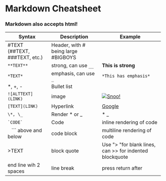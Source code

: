 

# **Markdown Cheatsheet**
### Markdown also accepts html!
|Syntax|Description|Example|
|----|----|----|
|#TEXT (##TEXT, ###TEXT, etc.)|Header, with # being large #BIGBOYS|
|`**TEXT**`|strong, can use `__`|**This is strong**|
|`*TEXT*`|emphasis, can use `_`|`*This has emphasis*`|
|*, +, -|Bullet list||* Item 1 <br /> * Item 2|
|`![ALTTEXT](LINK)`|image|[![Snoo!](https://pixeljoint.com/files/icons/full/newmario.gif)](https://pixeljoint.com/pixelart/13250.htm)|
|`[TEXT](LINK)`|Hyperlink|[Google](http://google.com)|
|`\*, \_`|Render * or _|\* \_|
|`` `CODE` ``|Code|inline rendering of code|
|``` ``` ``` above and below|code block|multiline rendering of code|
|>TEXT|block quote|Use ">  "for blank lines, can >> for indented blockquote| 
|end line wih 2 spaces|line break|press return after|
